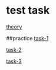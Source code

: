 # test task

[theory](https://88natalia88.github.io/test/theory/theory.txt)

##practice
[task-1](https://88natalia88.github.io/test/practice/practice-1/)

[task-2](https://88natalia88.github.io/test/practice/practice-2/)

[task-3](https://88natalia88.github.io/test/practice/practice-3/)
